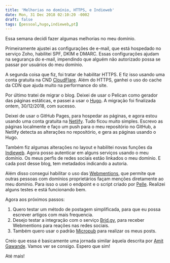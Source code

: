 ```yaml
---
title: 'Melhorias no domínio, HTTPS, e Indieweb'
date: Mon, 31 Dec 2018 02:10:20 -0002
draft: false
tags: [pessoal,hugo,indieweb,pt]
---
```

Essa semana decidi fazer algumas melhorias no meu domínio.

Primeiramente ajustei as configurações de e-mail, que está hospedado no serviço Zoho, habilitei SPF, DKIM e DMARC. Essas configurações ajudam na segurança do e-mail, impendindo que alguém não autorizado possa se passar por usuários do meu domínio.

A segunda coisa que fiz, foi tratar de habilitar HTTPS. E fiz isso usando uma conta gratuita na CND [CloudFlare](https://www.cloudflare.com/). Além do HTTPS, ganhei o uso do cache da CDN que ajuda muito na performance do site.

Por último tratei de migrar o blog. Deixei de usar o Pelican como gerador das páginas estáticas, e passei a usar o [Hugo](https://gohugo.io/). A migração foi finalizada ontem, 30/12/2018, com sucesso.

Deixei de usar o GitHub Pages, para hospedar as páginas, e agora estou usando uma conta gratuita na  [Netlify](https://www.netlify.com/). Tudo ficou muito simples.
 Escrevo as páginas localmente e faço um push para o meu repositório no GitHub, a Netlify detecta as alterações no repositório, e gera as páginas usando o Hugo.

Também fiz algumas alterações no layout e habilitei novas funções da [Indieweb](https://indieweb.org/). Agora posso autenticar em alguns serviços usando o meu domínio.
 Os meus perfis de redes sociais estão linkados o meu domínio. E cada post desse blog, tem metadados indicando a autoria.

Além disso consegui habilitar o uso das [Webmentions](https://indieweb.org/Webmention), que permite que outras pessoas com domínios proprietários façam menções diretamente ao meu domínio.
Para isso o usei o endpoint e o script criado por [Pelle](https://voxpelli.com/2013/12/webmentions-for-static-pages/). Realizei alguns testes e está funcionando bem.

Agora aos próximos passos:
1. Quero testar um método de postagem simplificada, para que eu possa escrever artigos com mais frequencia.
2. Desejo testar a integração com o serviço [Brid.gy](https://brid.gy/), para receber Webmentions para reações nas redes sociais.
3. Também quero usar o padrão [Micropub](https://indieweb.org/Micropub) para realizar os meus posts.

Creio que essa é basicamente uma jornada similar àquela descrita por [Amit Gawande](https://www.amitgawande.com/indiewebify-hugo-website/). Vamos ver se consigo. Espero que sim!

Até mais!